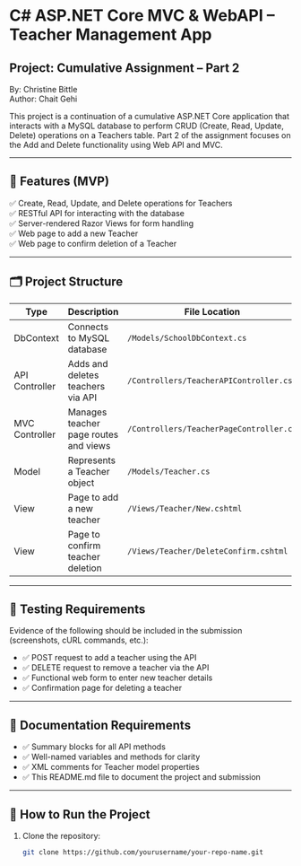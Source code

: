 # C# ASP.NET Core MVC & WebAPI – Teacher Management App

## Project: Cumulative Assignment – Part 2  
By: Christine Bittle  
Author: Chait Gehi

This project is a continuation of a cumulative ASP.NET Core application that interacts with a MySQL database to perform CRUD (Create, Read, Update, Delete) operations on a Teachers table. Part 2 of the assignment focuses on the Add and Delete functionality using Web API and MVC.

---

## 📌 Features (MVP)

✅ Create, Read, Update, and Delete operations for Teachers  
✅ RESTful API for interacting with the database  
✅ Server-rendered Razor Views for form handling  
✅ Web page to add a new Teacher  
✅ Web page to confirm deletion of a Teacher

---

## 🗂 Project Structure

| Type       | Description                                    | File Location                           |
|------------|------------------------------------------------|------------------------------------------|
| DbContext  | Connects to MySQL database                     | `/Models/SchoolDbContext.cs`            |
| API Controller | Adds and deletes teachers via API            | `/Controllers/TeacherAPIController.cs`  |
| MVC Controller | Manages teacher page routes and views        | `/Controllers/TeacherPageController.cs` |
| Model      | Represents a Teacher object                    | `/Models/Teacher.cs`                    |
| View       | Page to add a new teacher                      | `/Views/Teacher/New.cshtml`             |
| View       | Page to confirm teacher deletion               | `/Views/Teacher/DeleteConfirm.cshtml`   |

---

## 🧪 Testing Requirements

Evidence of the following should be included in the submission (screenshots, cURL commands, etc.):

- ✅ POST request to add a teacher using the API
- ✅ DELETE request to remove a teacher via the API
- ✅ Functional web form to enter new teacher details
- ✅ Confirmation page for deleting a teacher

---

## 📝 Documentation Requirements

- ✅ Summary blocks for all API methods
- ✅ Well-named variables and methods for clarity
- ✅ XML comments for Teacher model properties
- ✅ This README.md file to document the project and submission

---

## 🚀 How to Run the Project

1. Clone the repository:
   ```bash
   git clone https://github.com/yourusername/your-repo-name.git

